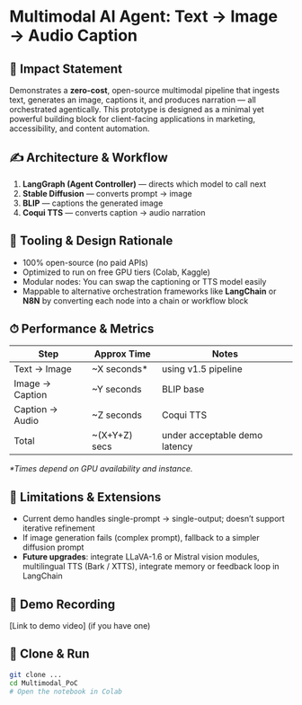 # Multimodal AI Agent: Text → Image → Audio Caption

## 🚀 Impact Statement  
Demonstrates a **zero-cost**, open-source multimodal pipeline that ingests text, generates an image, captions it, and produces narration — all orchestrated agentically. This prototype is designed as a minimal yet powerful building block for client-facing applications in marketing, accessibility, and content automation.

## ✍️ Architecture & Workflow  
1. **LangGraph (Agent Controller)** — directs which model to call next  
2. **Stable Diffusion** — converts prompt → image  
3. **BLIP** — captions the generated image  
4. **Coqui TTS** — converts caption → audio narration  


## 🔧 Tooling & Design Rationale  
- 100% open-source (no paid APIs)  
- Optimized to run on free GPU tiers (Colab, Kaggle)  
- Modular nodes: You can swap the captioning or TTS model easily  
- Mappable to alternative orchestration frameworks like **LangChain** or **N8N** by converting each node into a chain or workflow block

## ⏱ Performance & Metrics  
| Step | Approx Time | Notes |
|------|-------------|-------|
| Text → Image | ~X seconds* | using v1.5 pipeline |
| Image → Caption | ~Y seconds | BLIP base |
| Caption → Audio | ~Z seconds | Coqui TTS |
| Total | ~(X+Y+Z) secs | under acceptable demo latency |

_\*Times depend on GPU availability and instance._

## 🧩 Limitations & Extensions  
- Current demo handles single-prompt → single-output; doesn’t support iterative refinement  
- If image generation fails (complex prompt), fallback to a simpler diffusion prompt  
- **Future upgrades**: integrate LLaVA-1.6 or Mistral vision modules, multilingual TTS (Bark / XTTS), integrate memory or feedback loop in LangChain

## 🎥 Demo Recording  
[Link to demo video] (if you have one)

## 🧾 Clone & Run  
```bash
git clone ...
cd Multimodal_PoC
# Open the notebook in Colab
